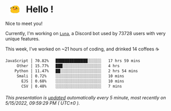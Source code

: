<h1>   <img src="./spoink.gif" style="vertical-align:middle;" width="30px">   Hello ! </h1>

Nice to meet you!

Currently, I'm working on <a href='https://github.com/Asgarrrr/Luna'>`Luna`</a>, a Discord bot used by 73728 users with very unique features.

This week, I've worked on ~21 hours of coding, and drinked 14 coffees ☕

```
JavaScript │ 70.82%   ██████████████░░░░░░   17 hrs 59 mins
     Other │ 15.77%   ███░░░░░░░░░░░░░░░░░   4 hrs
    Python │ 11.47%   ██░░░░░░░░░░░░░░░░░░   2 hrs 54 mins
     Smali │ 0.72%    ░░░░░░░░░░░░░░░░░░░░   10 mins
       EJS │ 0.68%    ░░░░░░░░░░░░░░░░░░░░   10 mins
       CSV │ 0.48%    ░░░░░░░░░░░░░░░░░░░░   7 mins
```

###### This presentation is [updated](https://github.com/Asgarrrr) automatically every 5 minute, most recently on 5/15/2022, 09:59:29 PM ( UTC±0 ).